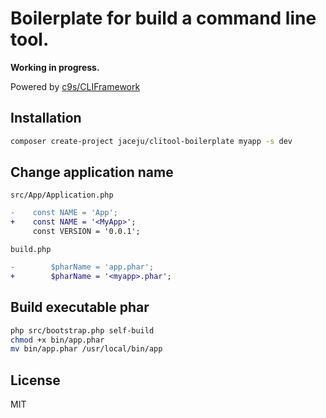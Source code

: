# Boilerplate for build a command line tool.

**Working in progress.**

Powered by [c9s/CLIFramework](https://github.com/c9s/CLIFramework)

## Installation

```bash
composer create-project jaceju/clitool-boilerplate myapp -s dev
```

## Change application name

`src/App/Application.php`

```diff
-    const NAME = 'App';
+    const NAME = '<MyApp>';
     const VERSION = '0.0.1';
```

`build.php`

```diff
-        $pharName = 'app.phar';
+        $pharName = '<myapp>.phar';
```

## Build executable phar

```bash
php src/bootstrap.php self-build
chmod +x bin/app.phar
mv bin/app.phar /usr/local/bin/app
```

## License

MIT
